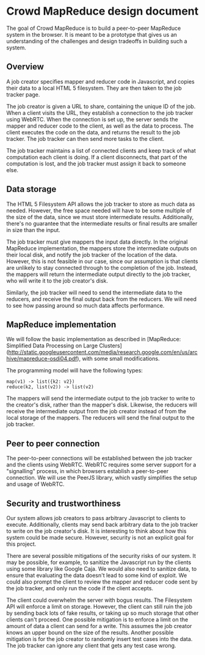 # Crowd MapReduce design document

The goal of Crowd MapReduce is to build a peer-to-peer MapReduce system in the browser. It is meant to be a prototype that gives us an understanding of the challenges and design tradeoffs in building such a system.

## Overview
A job creator specifies mapper and reducer code in Javascript, and copies their data to a local HTML 5 filesystem. They are then taken to the job tracker page.

The job creator is given a URL to share, containing the unique ID of the job. When a client visits the URL, they establish a connection to the job tracker using WebRTC. When the connection is set up, the server sends the mapper and reducer code to the client, as well as the data to process. The client executes the code on the data, and returns the result to the job tracker. The job tracker can then send more tasks to the client.

The job tracker maintains a list of connected clients and keep track of what computation each client is doing. If a client disconnects, that part of the computation is lost, and the job tracker must assign it back to someone else.

## Data storage
The HTML 5 Filesystem API allows the job tracker to store as much data as needed. However, the free space needed will have to be some multiple of the size of the data, since we must store intermediate results. Additionally, there's no guarantee that the intermediate results or final results are smaller in size than the input.

The job tracker must give mappers the input data directly. In the original MapReduce implementation, the mappers store the intermediate outputs on their local disk, and notify the job tracker of the location of the data. However, this is not feasible in our case, since our assumption is that clients are unlikely to stay connected through to the completion of the job. Instead, the mappers will return the intermediate output directly to the job tracker, who will write it to the job creator's disk.

Similarly, the job tracker will need to send the intermediate data to the reducers, and receive the final output back from the reducers. We will need to see how passing around so much data affects performance.

## MapReduce implementation
We will follow the basic implementation as described in [MapReduce: Simplified Data Processing on Large Clusters] (http://static.googleusercontent.com/media/research.google.com/en/us/archive/mapreduce-osdi04.pdf), with some small modifications.

The programming model will have the following types:
```
map(v1) -> list({k2: v2})
reduce(k2, list(v2)) -> list(v2)
```

The mappers will send the intermediate output to the job tracker to write to the creator's disk, rather than the mapper's disk. Likewise, the reducers will receive the intermediate output from the job creator instead of from the local storage of the mappers. The reducers will send the final output to the job tracker.

## Peer to peer connection
The peer-to-peer connections will be established between the job tracker and the clients using WebRTC. WebRTC requires some server support for a "signalling" process, in which browsers establish a peer-to-peer connection. We will use the PeerJS library, which vastly simplifies the setup and usage of WebRTC.

## Security and trustworthiness
Our system allows job creators to pass arbitrary Javascript to clients to execute. Additionally, clients may send back arbitrary data to the job tracker to write on the job creator's disk. It is interesting to think about how this system could be made secure. However, security is not an explicit goal for this project.

There are several possible mitigations of the security risks of our system. It may be possible, for example, to sanitize the Javascript run by the clients using some library like Google Caja. We would also need to sanitize data, to ensure that evaluating the data doesn't lead to some kind of exploit. We could also prompt the client to review the mapper and reducer code sent by the job tracker, and only run the code if the client accepts.

The client could overwhelm the server with bogus results. The Filesystem API will enforce a limit on storage. However, the client can still ruin the job by sending back lots of fake results, or taking up so much storage that other clients can't proceed. One possible mitigation is to enforce a limit on the amount of data a client can send for a write. This assumes the job creator knows an upper bound on the size of the results. Another possible mitigation is for the job creator to randomly insert test cases into the data. The job tracker can ignore any client that gets any test case wrong.
